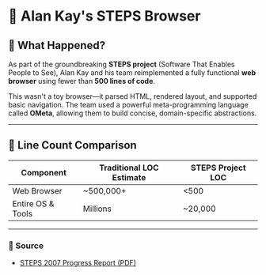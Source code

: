# 🧠  Alan Kay's STEPS Browser

## 🚀 What Happened?

As part of the groundbreaking **STEPS project** (Software That Enables People to See), Alan Kay and his team reimplemented a fully functional **web browser** using fewer than **500 lines of code**.

This wasn't a toy browser—it parsed HTML, rendered layout, and supported basic navigation. The team used a powerful meta-programming language called **OMeta**, allowing them to build concise, domain-specific abstractions.

---

## 🔢 Line Count Comparison

| Component         | Traditional LOC Estimate | STEPS Project LOC |
| ----------------- | ------------------------ | ----------------- |
| Web Browser       | \~500,000+               | <500              |
| Entire OS & Tools | Millions                 | \~20,000          |

---

### 🔗 Source

* [STEPS 2007 Progress Report (PDF)](https://worrydream.com/refs/Kay_2007_-_STEPS_2007_Progress_Report.pdf)
